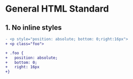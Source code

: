 # General HTML Standard

## 1. No inline styles

```diff
- <p style="position: absolute; bottom: 0;right:16px">
+ <p class="foo">

+ .foo {
+   position: absolute;
+   bottom: 0;
+   right: 16px
+}
```
